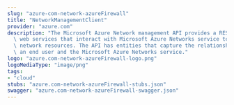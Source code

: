```yaml
---
slug: "azure-com-network-azureFirewall"
title: "NetworkManagementClient"
provider: "azure.com"
description: "The Microsoft Azure Network management API provides a RESTful set of\
  \ web services that interact with Microsoft Azure Networks service to manage your\
  \ network resources. The API has entities that capture the relationship between\
  \ an end user and the Microsoft Azure Networks service."
logo: "azure.com-network-azureFirewall-logo.png"
logoMediaType: "image/png"
tags:
- "cloud"
stubs: "azure.com-network-azureFirewall-stubs.json"
swagger: "azure.com-network-azureFirewall-swagger.json"
---
```

